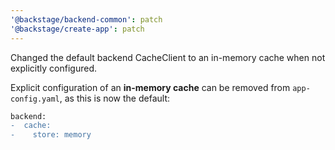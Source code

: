 ```yaml
---
'@backstage/backend-common': patch
'@backstage/create-app': patch
---
```


Changed the default backend CacheClient to an in-memory cache when not explicitly configured.

Explicit configuration of an **in-memory cache** can be removed from `app-config.yaml`, as this is now the default:

```diff
backend:
-  cache:
-    store: memory
```
